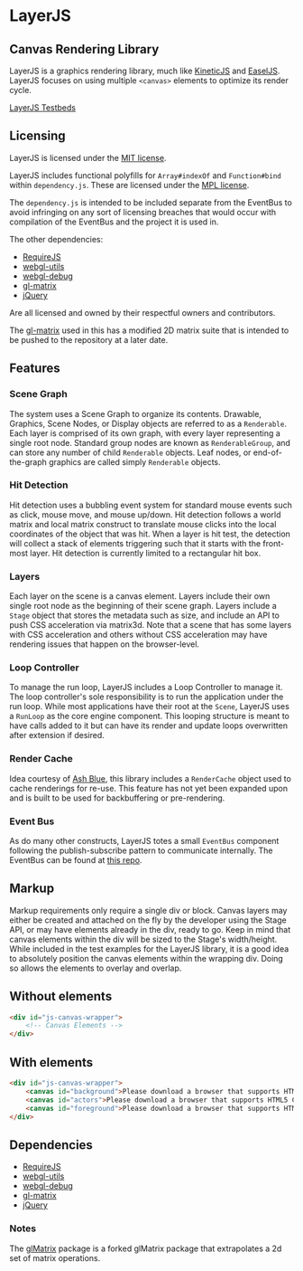 # LayerJS

## Canvas Rendering Library
LayerJS is a graphics rendering library, much like [KineticJS](http://www.kineticjs.com/) and [EaselJS](http://www.createjs.com/#!/EaselJS).
LayerJS focuses on using multiple ```<canvas>``` elements to optimize its render cycle.
    
[LayerJS Testbeds](http://adamrenny.github.com/LayerJS/)
    
## Licensing
LayerJS is licensed under the [MIT license](http://opensource.org/licenses/mit-license.html).

LayerJS includes functional polyfills for ```Array#indexOf``` and ```Function#bind``` within ```dependency.js```. These are licensed under the [MPL license](http://www.mozilla.org/MPL/2.0/).

The ```dependency.js``` is intended to be included separate from the EventBus to avoid infringing on any sort of licensing breaches that would occur with compilation of the EventBus and the project it is used in.

The other dependencies:
 - [RequireJS](http://requirejs.org/)
 - [webgl-utils](http://www.khronos.org/webgl/wiki/FAQ)
 - [webgl-debug](http://www.khronos.org/webgl/wiki/Debugging)
 - [gl-matrix](https://github.com/toji/gl-matrix)
 - [jQuery](http://jquery.com/)
 
Are all licensed and owned by their respectful owners and contributors.

The [gl-matrix](https://github.com/toji/gl-matrix) used in this has a modified 2D matrix suite that is intended to be pushed to the repository at a later date.

## Features

### Scene Graph
The system uses a Scene Graph to organize its contents. 
Drawable, Graphics, Scene Nodes, or Display objects are referred to as a ```Renderable```. 
Each layer is comprised of its own graph, with every layer representing a single root node. 
Standard group nodes are known as ```RenderableGroup```, and can store any number of child ```Renderable``` objects.
Leaf nodes, or end-of-the-graph graphics are called simply ```Renderable``` objects.

### Hit Detection
Hit detection uses a bubbling event system for standard mouse events such as click, mouse move, and mouse up/down. 
Hit detection follows a world matrix and local matrix construct to translate mouse clicks into the local coordinates of the object that was hit. 
When a layer is hit test, the detection will collect a stack of elements triggering such that it starts with the front-most layer.
Hit detection is currently limited to a rectangular hit box.

### Layers
Each layer on the scene is a canvas element. 
Layers include their own single root node as the beginning of their scene graph. 
Layers include a ```Stage``` object that stores the metadata such as size, and include an API to push CSS acceleration via matrix3d. 
Note that a scene that has some layers with CSS acceleration and others without CSS acceleration may have rendering issues that happen on the browser-level.

### Loop Controller
To manage the run loop, LayerJS includes a Loop Controller to manage it. 
The loop controller's sole responsibility is to run the application under the run loop. 
While most applications have their root at the ```Scene```, LayerJS uses a ```RunLoop``` as the core engine component. 
This looping structure is meant to have calls added to it but can have its render and update loops overwritten after extension if desired.

### Render Cache
Idea courtesy of [Ash Blue](http://blueashes.com/), this library includes a ```RenderCache``` object used to cache renderings for re-use. 
This feature has not yet been expanded upon and is built to be used for backbuffering or pre-rendering.

### Event Bus
As do many other constructs, LayerJS totes a small ```EventBus``` component following the publish-subscribe pattern to communicate internally. The EventBus can be found at [this repo](https://github.com/adamRenny/Events).

## Markup
Markup requirements only require a single div or block. 
Canvas layers may either be created and attached on the fly by the developer using the Stage API, or may have elements already in the div, ready to go. 
Keep in mind that canvas elements within the div will be sized to the Stage's width/height. 
While included in the test examples for the LayerJS library, it is a good idea to absolutely position the canvas elements within the wrapping div. 
Doing so allows the elements to overlay and overlap.

Without elements
-----
```html
<div id="js-canvas-wrapper">
    <!-- Canvas Elements -->
</div>
```

With elements
-----
```html
<div id="js-canvas-wrapper">
    <canvas id="background">Please download a browser that supports HTML5 Canvas</canvas>
    <canvas id="actors">Please download a browser that supports HTML5 Canvas</canvas>
    <canvas id="foreground">Please download a browser that supports HTML5 Canvas</canvas>
</div>
```

## Dependencies
 - [RequireJS](http://requirejs.org/)
 - [webgl-utils](http://www.khronos.org/webgl/wiki/FAQ)
 - [webgl-debug](http://www.khronos.org/webgl/wiki/Debugging)
 - [gl-matrix](https://github.com/toji/gl-matrix)
 - [jQuery](http://jquery.com/)
 
### Notes
The [glMatrix](https://github.com/toji/gl-matrix) package is a forked glMatrix package that extrapolates a 2d set of matrix operations.

